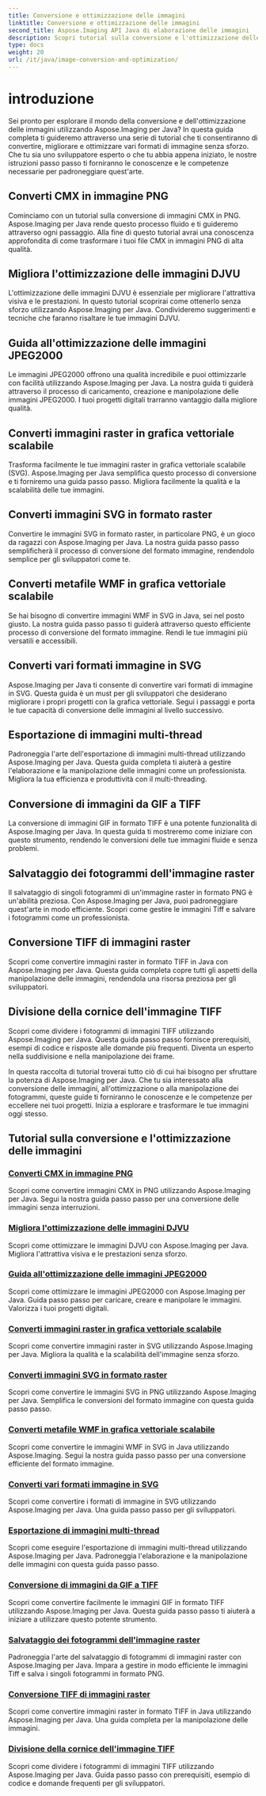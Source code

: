 ```yaml
---
title: Conversione e ottimizzazione delle immagini
linktitle: Conversione e ottimizzazione delle immagini
second_title: Aspose.Imaging API Java di elaborazione delle immagini
description: Scopri tutorial sulla conversione e l'ottimizzazione delle immagini utilizzando Aspose.Imaging per Java. Scopri come convertire, migliorare e ottimizzare facilmente vari formati di immagine.
type: docs
weight: 20
url: /it/java/image-conversion-and-optimization/
---
```


# introduzione

Sei pronto per esplorare il mondo della conversione e dell'ottimizzazione delle immagini utilizzando Aspose.Imaging per Java? In questa guida completa ti guideremo attraverso una serie di tutorial che ti consentiranno di convertire, migliorare e ottimizzare vari formati di immagine senza sforzo. Che tu sia uno sviluppatore esperto o che tu abbia appena iniziato, le nostre istruzioni passo passo ti forniranno le conoscenze e le competenze necessarie per padroneggiare quest'arte.

## Converti CMX in immagine PNG

Cominciamo con un tutorial sulla conversione di immagini CMX in PNG. Aspose.Imaging per Java rende questo processo fluido e ti guideremo attraverso ogni passaggio. Alla fine di questo tutorial avrai una conoscenza approfondita di come trasformare i tuoi file CMX in immagini PNG di alta qualità.

## Migliora l'ottimizzazione delle immagini DJVU

L'ottimizzazione delle immagini DJVU è essenziale per migliorare l'attrattiva visiva e le prestazioni. In questo tutorial scoprirai come ottenerlo senza sforzo utilizzando Aspose.Imaging per Java. Condivideremo suggerimenti e tecniche che faranno risaltare le tue immagini DJVU.

## Guida all'ottimizzazione delle immagini JPEG2000

Le immagini JPEG2000 offrono una qualità incredibile e puoi ottimizzarle con facilità utilizzando Aspose.Imaging per Java. La nostra guida ti guiderà attraverso il processo di caricamento, creazione e manipolazione delle immagini JPEG2000. I tuoi progetti digitali trarranno vantaggio dalla migliore qualità.

## Converti immagini raster in grafica vettoriale scalabile

Trasforma facilmente le tue immagini raster in grafica vettoriale scalabile (SVG). Aspose.Imaging per Java semplifica questo processo di conversione e ti forniremo una guida passo passo. Migliora facilmente la qualità e la scalabilità delle tue immagini.

## Converti immagini SVG in formato raster

Convertire le immagini SVG in formato raster, in particolare PNG, è un gioco da ragazzi con Aspose.Imaging per Java. La nostra guida passo passo semplificherà il processo di conversione del formato immagine, rendendolo semplice per gli sviluppatori come te.

## Converti metafile WMF in grafica vettoriale scalabile

Se hai bisogno di convertire immagini WMF in SVG in Java, sei nel posto giusto. La nostra guida passo passo ti guiderà attraverso questo efficiente processo di conversione del formato immagine. Rendi le tue immagini più versatili e accessibili.

## Converti vari formati immagine in SVG

Aspose.Imaging per Java ti consente di convertire vari formati di immagine in SVG. Questa guida è un must per gli sviluppatori che desiderano migliorare i propri progetti con la grafica vettoriale. Segui i passaggi e porta le tue capacità di conversione delle immagini al livello successivo.

## Esportazione di immagini multi-thread

Padroneggia l'arte dell'esportazione di immagini multi-thread utilizzando Aspose.Imaging per Java. Questa guida completa ti aiuterà a gestire l'elaborazione e la manipolazione delle immagini come un professionista. Migliora la tua efficienza e produttività con il multi-threading.

## Conversione di immagini da GIF a TIFF

La conversione di immagini GIF in formato TIFF è una potente funzionalità di Aspose.Imaging per Java. In questa guida ti mostreremo come iniziare con questo strumento, rendendo le conversioni delle tue immagini fluide e senza problemi.

## Salvataggio dei fotogrammi dell'immagine raster

Il salvataggio di singoli fotogrammi di un'immagine raster in formato PNG è un'abilità preziosa. Con Aspose.Imaging per Java, puoi padroneggiare quest'arte in modo efficiente. Scopri come gestire le immagini Tiff e salvare i fotogrammi come un professionista.

## Conversione TIFF di immagini raster

Scopri come convertire immagini raster in formato TIFF in Java con Aspose.Imaging per Java. Questa guida completa copre tutti gli aspetti della manipolazione delle immagini, rendendola una risorsa preziosa per gli sviluppatori.

## Divisione della cornice dell'immagine TIFF

Scopri come dividere i fotogrammi di immagini TIFF utilizzando Aspose.Imaging per Java. Questa guida passo passo fornisce prerequisiti, esempi di codice e risposte alle domande più frequenti. Diventa un esperto nella suddivisione e nella manipolazione dei frame.

In questa raccolta di tutorial troverai tutto ciò di cui hai bisogno per sfruttare la potenza di Aspose.Imaging per Java. Che tu sia interessato alla conversione delle immagini, all'ottimizzazione o alla manipolazione dei fotogrammi, queste guide ti forniranno le conoscenze e le competenze per eccellere nei tuoi progetti. Inizia a esplorare e trasformare le tue immagini oggi stesso.
## Tutorial sulla conversione e l'ottimizzazione delle immagini
### [Converti CMX in immagine PNG](./convert-cmx-to-png-image/)
Scopri come convertire immagini CMX in PNG utilizzando Aspose.Imaging per Java. Segui la nostra guida passo passo per una conversione delle immagini senza interruzioni.
### [Migliora l'ottimizzazione delle immagini DJVU](./improve-djvu-image-optimization/)
Scopri come ottimizzare le immagini DJVU con Aspose.Imaging per Java. Migliora l'attrattiva visiva e le prestazioni senza sforzo.
### [Guida all'ottimizzazione delle immagini JPEG2000](./jpeg2000-image-optimization-guide/)
Scopri come ottimizzare le immagini JPEG2000 con Aspose.Imaging per Java. Guida passo passo per caricare, creare e manipolare le immagini. Valorizza i tuoi progetti digitali.
### [Converti immagini raster in grafica vettoriale scalabile](./convert-raster-images-to-scalable-vector-graphics/)
Scopri come convertire immagini raster in SVG utilizzando Aspose.Imaging per Java. Migliora la qualità e la scalabilità dell'immagine senza sforzo.
### [Converti immagini SVG in formato raster](./convert-svg-images-to-raster-format/)
Scopri come convertire le immagini SVG in PNG utilizzando Aspose.Imaging per Java. Semplifica le conversioni del formato immagine con questa guida passo passo.
### [Converti metafile WMF in grafica vettoriale scalabile](./convert-wmf-metafiles-to-scalable-vector-graphics/)
Scopri come convertire le immagini WMF in SVG in Java utilizzando Aspose.Imaging. Segui la nostra guida passo passo per una conversione efficiente del formato immagine.
### [Converti vari formati immagine in SVG](./convert-various-image-formats-to-svg/)
Scopri come convertire i formati di immagine in SVG utilizzando Aspose.Imaging per Java. Una guida passo passo per gli sviluppatori.
### [Esportazione di immagini multi-thread](./multi-threaded-image-export/)
Scopri come eseguire l'esportazione di immagini multi-thread utilizzando Aspose.Imaging per Java. Padroneggia l'elaborazione e la manipolazione delle immagini con questa guida passo passo.
### [Conversione di immagini da GIF a TIFF](./gif-to-tiff-image-conversion/)
Scopri come convertire facilmente le immagini GIF in formato TIFF utilizzando Aspose.Imaging per Java. Questa guida passo passo ti aiuterà a iniziare a utilizzare questo potente strumento.
### [Salvataggio dei fotogrammi dell'immagine raster](./raster-image-frame-saving/)
Padroneggia l'arte del salvataggio di fotogrammi di immagini raster con Aspose.Imaging per Java. Impara a gestire in modo efficiente le immagini Tiff e salva i singoli fotogrammi in formato PNG.
### [Conversione TIFF di immagini raster](./raster-image-tiff-conversion/)
Scopri come convertire immagini raster in formato TIFF in Java utilizzando Aspose.Imaging per Java. Una guida completa per la manipolazione delle immagini.
### [Divisione della cornice dell'immagine TIFF](./tiff-image-frame-splitting/)
Scopri come dividere i fotogrammi di immagini TIFF utilizzando Aspose.Imaging per Java. Guida passo passo con prerequisiti, esempio di codice e domande frequenti per gli sviluppatori.